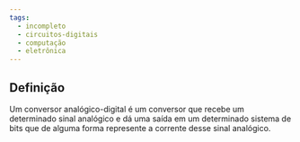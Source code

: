 ```yaml
---
tags:
  - incompleto
  - circuitos-digitais
  - computação
  - eletrônica
---
```

## Definição

Um conversor analógico-digital é um conversor que recebe um determinado sinal analógico e dá uma saída em um determinado sistema de bits que de alguma forma represente a corrente desse sinal analógico.

